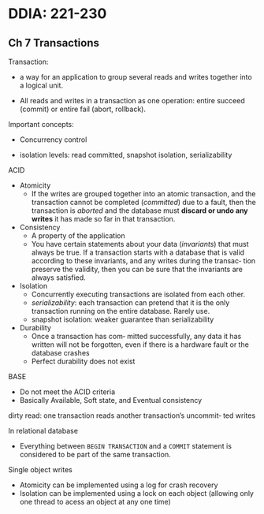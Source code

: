 # DDIA: 221-230

## Ch 7 Transactions

Transaction: 

- a way for an application to group several reads and writes together into a logical unit.

- All reads and writes in a transaction as one operation: entire succeed (commit) or entire fail (abort, rollback).

Important concepts: 

- Concurrency control

- isolation levels: read committed, snapshot isolation, serializability

  

ACID

- Atomicity
  - If the writes are grouped together into an atomic transaction, and the transaction cannot be completed (*committed*) due to a fault, then the transaction is *aborted* and the database must **discard or undo any writes** it has made so far in that transaction.
- Consistency
  - A property of the application
  - You have certain statements about your data (*invariants*) that must always be true. If a transaction starts with a database that is valid according to these invariants, and any writes during the transac‐ tion preserve the validity, then you can be sure that the invariants are always satisfied.
- Isolation
  - Concurrently executing transactions are isolated from each other.
  - *serializability*: each transaction can pretend that it is the only transaction running on the entire database. Rarely use.
  - snapshot isolation: weaker guarantee than serializability
- Durability
  - Once a transaction has com‐ mitted successfully, any data it has written will not be forgotten, even if there is a hardware fault or the database crashes
  - Perfect durability does not exist



BASE

- Do not meet the ACID criteria
- Basically Available, Soft state, and Eventual consistency



dirty read: one transaction reads another transaction’s uncommit‐ ted writes



In relational database

- Everything between `BEGIN TRANSACTION` and a `COMMIT` statement is considered to be part of the same transaction.



Single object writes

- Atomicity can be implemented using a log for crash recovery
- Isolation can be implemented using a lock on each object (allowing only one thread to acess an object at any one time)

